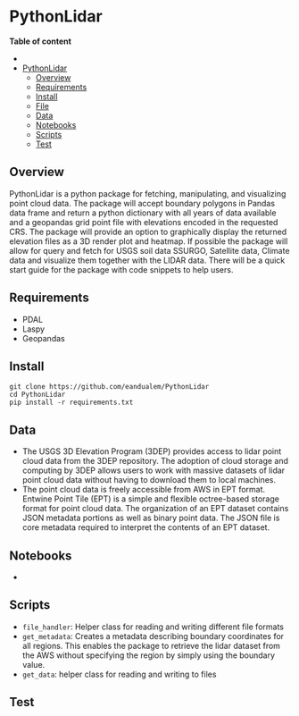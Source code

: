 # PythonLidar

**Table of content**

- [](#)
- [PythonLidar](#PythonLidar)
  - [Overview](#overview)
  - [Requirements](#requirements)
  - [Install](#install)
  - [File](#file)
  - [Data](#data)
  - [Notebooks](#notebooks)
  - [Scripts](#scripts)
  - [Test](#test)

## Overview

PythonLidar is a python package for fetching, manipulating, and visualizing point cloud data. The package will accept boundary polygons in Pandas data frame and return a python dictionary with all years of data available and a geopandas grid point file with elevations encoded in the requested CRS. The package will provide an option to graphically display the returned elevation files as a 3D render plot and heatmap. If possible the package will allow for query and fetch for USGS soil data SSURGO, Satellite data, Climate data and visualize them together with the LIDAR data. There will be a quick start guide for the package with code snippets to help users.

## Requirements
- PDAL
- Laspy
- Geopandas

## Install
```
git clone https://github.com/eandualem/PythonLidar
cd PythonLidar
pip install -r requirements.txt
```

## Data
  - The USGS 3D Elevation Program (3DEP) provides access to lidar point cloud data from the 3DEP repository. The adoption of cloud storage and computing by 3DEP allows users to work with massive datasets of lidar point cloud data without having to download them to local machines.
  - The point cloud data is freely accessible from AWS in EPT format. Entwine Point Tile (EPT) is a simple and flexible octree-based storage format for point cloud data. The organization of an EPT dataset contains JSON metadata portions as well as binary point data. The JSON file is core metadata required to interpret the contents of an EPT dataset.

## Notebooks
  - 

## Scripts
  - `file_handler`: Helper class for reading and writing different file formats
  - `get_metadata`: Creates a metadata describing boundary coordinates for all regions. This enables the package to retrieve the lidar dataset from the AWS without specifying the region by simply using the boundary value.
  - `get_data`: helper class for reading and writing to files

## Test
